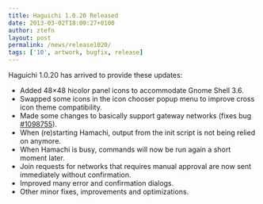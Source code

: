 ```yaml
---
title: Haguichi 1.0.20 Released
date: 2013-03-02T18:00:27+0100
author: ztefn
layout: post
permalink: /news/release1020/
tags: ['10', artwork, bugfix, release]
---
```

Haguichi 1.0.20 has arrived to provide these updates:

  * Added 48&#215;48 hicolor panel icons to accommodate Gnome Shell 3.6.
  * Swapped some icons in the icon chooser popup menu to improve cross icon theme compatibility.
  * Made some changes to basically support gateway networks (fixes bug <a href="https://bugs.launchpad.net/haguichi/+bug/1098755" target="_blank">#1098755</a>).
  * When (re)starting Hamachi, output from the init script is not being relied on anymore.
  * When Hamachi is busy, commands will now be run again a short moment later.
  * Join requests for networks that requires manual approval are now sent immediately without confirmation.
  * Improved many error and confirmation dialogs.
  * Other minor fixes, improvements and optimizations.
